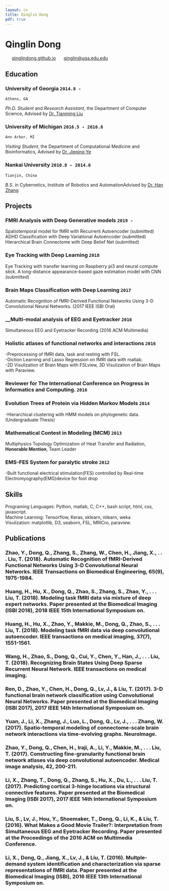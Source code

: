 ```yaml
---
layout: cv
title: Qinglin Dong
pdf: true
---
```

# Qinglin Dong

<div id="webaddress">
<i class="fi-home" style="margin-left:1em"></i>
<a href="https://qinglindong.github.io" style="margin-left:0.5em">qinglindong.github.io</a>
<i class="fi-mail" style="margin-left:1em"></i>
<a href="qinglin@uga.edu.edu" style="margin-left:0.5em">qinglin@uga.edu.edu</a>
</div>

## Education

### __University of Georgia__ `2014.8 -`
```
Athens, GA
```
_Ph.D. Student_ and _Research Assistant_, the Department of Computer Science, Advised by [Dr. Tianming Liu](http://cobweb.cs.uga.edu/~tliu/)<br>

### __University of Michigan__ `2016.5 - 2016.8`
```
Ann Arbor, MI
```
_Visiting Student_, the Department of Computational Medicine and Bioinformatics, Advised by [Dr. Jieping Ye](https://midas.umich.edu/faculty-member/jieping-ye/)<br>

### __Nankai University__ `2010.8 - 2014.6`
```
Tianjin, China
```
_B.S_. in Cybernetics, Institute of Robotics and AutomationAdvised by [Dr. Han Zhang](http://ai.nankai.edu.cn/frontend/Teachers/Introduce.aspx?TID=zhangh)<br>

## Projects

### __FMRI Analysis with Deep Generative models__ `2019 -`
Spatiotemporal model for fMRI with Recurrent Autoencoder (submitted)
ADHD Classification with Deep Variational Autoencoder (submitted)
Hierarchical Brain Connectome with Deep Belief Net (submitted)

### __Eye Tracking with Deep Learning__ `2018 `
Eye Tracking with transfer learning on Raspberry pi3 and neural compute stick.
A long-distance appearance-based gaze estimation model with CNN (submitted)

### __Brain Maps Classification with Deep Learning__ `2017`
Automatic Recognition of fMRI-Derived Functional Networks Using 3-D Convolutional Neural Networks. (2017 IEEE ISBI Oral)

### __Multi-modal analysis of EEG and Eyetracker  `2016`
Simultaneous EEG and Eyetracker Recording (2016 ACM Multimedia)

### __Holistic atlases of functional networks and interactions__  `2016`
-Preprocessing of fMRI data, task and resting with FSL.<br>
-Diction Learning and Lasso Regression on fMRI data with matlab.<br>
-2D Visulization of Brain Maps with FSLview, 3D Visulization of Brain Maps with Paraview.<br>

### __Reviewer for The International Conference on Progress in Informatics and Computing__. `2016`

### __Evolution Trees of Protein via Hidden Markov Models__  `2014`
-Hierarchical clustering with HMM models on phylogenetic data. (Undergraduate Thesis)

### __Mathematical Contest in Modeling (MCM)__  `2013`
Multiphysics Topology Optimization of Heat Transfer and Radiation, __Honorable Mention__, Team Leader

### __EMS-FES System for paralytic stroke__  `2012`
-Built functional electrical stimulation(FES) controlled by Real-time Electromyography(EMG)device for foot drop<br>

## Skills
Programing Languages: Python, matlab, C, C++, bash script, html, css, javascript.<br>
Machine Learning: Tensorflow, Keras, sklearn, nilearn, weka<br>
Visulization: matplotlib, D3, seaborn, FSL, MRICro, paraview.<br>

## Publications

### Zhao, Y., Dong, Q., Zhang, S., Zhang, W., Chen, H., Jiang, X., . . . Liu, T. (2018). Automatic Recognition of fMRI-Derived Functional Networks Using 3-D Convolutional Neural Networks. IEEE Transactions on Biomedical Engineering, 65(9), 1975-1984. 
### Huang, H., Hu, X., Dong, Q., Zhao, S., Zhang, S., Zhao, Y., . . . Liu, T. (2018). Modeling task fMRI data via mixture of deep expert networks. Paper presented at the Biomedical Imaging (ISBI 2018), 2018 IEEE 15th International Symposium on.
### Huang, H., Hu, X., Zhao, Y., Makkie, M., Dong, Q., Zhao, S., . . . Liu, T. (2018). Modeling task fMRI data via deep convolutional autoencoder. IEEE transactions on medical imaging, 37(7), 1551-1561. 
### Wang, H., Zhao, S., Dong, Q., Cui, Y., Chen, Y., Han, J., . . . Liu, T. (2018). Recognizing Brain States Using Deep Sparse Recurrent Neural Network. IEEE transactions on medical imaging. 
### Ren, D., Zhao, Y., Chen, H., Dong, Q., Lv, J., & Liu, T. (2017). 3-D functional brain network classification using Convolutional Neural Networks. Paper presented at the Biomedical Imaging (ISBI 2017), 2017 IEEE 14th International Symposium on.
### Yuan, J., Li, X., Zhang, J., Luo, L., Dong, Q., Lv, J., . . . Zhang, W. (2017). Spatio-temporal modeling of connectome-scale brain network interactions via time-evolving graphs. NeuroImage. 
### Zhao, Y., Dong, Q., Chen, H., Iraji, A., Li, Y., Makkie, M., . . . Liu, T. (2017). Constructing fine-granularity functional brain network atlases via deep convolutional autoencoder. Medical image analysis, 42, 200-211. 
### Li, X., Zhang, T., Dong, Q., Zhang, S., Hu, X., Du, L., . . . Liu, T. (2017). Predicting cortical 3-hinge locations via structural connective features. Paper presented at the Biomedical Imaging (ISBI 2017), 2017 IEEE 14th International Symposium on.
### Liu, S., Lv, J., Hou, Y., Shoemaker, T., Dong, Q., Li, K., & Liu, T. (2016). What Makes a Good Movie Trailer?: Interpretation from Simultaneous EEG and Eyetracker Recording. Paper presented at the Proceedings of the 2016 ACM on Multimedia Conference.
### Li, X., Dong, Q., Jiang, X., Lv, J., & Liu, T. (2016). Multple-demand system identification and characterization via sparse representations of fMRI data. Paper presented at the Biomedical Imaging (ISBI), 2016 IEEE 13th International Symposium on.

<!-- ### Footer

Last updated: May 2013 -->
